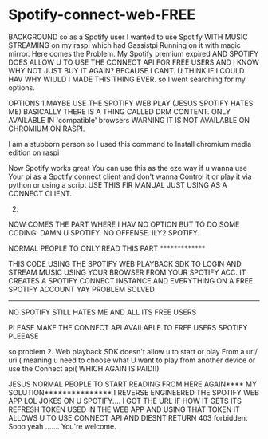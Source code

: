 # Spotify-connect-web-FREE

BACKGROUND
so as a Spotify user I wanted to use Spotify WITH 
MUSIC STREAMING on my raspi which had Gassistpi 
Running on it with magic mirror. Here comes the 
Problem. My Spotify premium expired AND SPOTIFY 
DOES ALLOW U TO USE THE CONNECT API FOR FREE USERS 
AND I KNOW WHY NOT JUST BUY IT AGAIN? BECAUSE I 
CANT. U THINK IF I COULD HAV WHY WIULD I MADE THIS 
THING EVER. so I went searching for my options.

OPTIONS
1.MAYBE USE THE SPOTIFY WEB PLAY
(JESUS SPOTIFY HATES ME) BASICALLY THERE IS A 
THING CALLED DRM CONTENT. ONLY AVAILABLE IN
'compatible' browsers WARNING IT IS NOT AVAILABLE 
ON CHROMIUM ON RASPI.

I am a stubborn person so I used this command to 
Install chromium media edition on raspi



Now Spotify works great
You can use this as the eze way if u wanna use 
Your pi as a Spotify connect client and don't wanna
Control it or play it via python or using a script
USE THIS FIR MANUAL JUST USING AS A CONNECT CLIENT.

2.
NOW COMES THE PART WHERE I HAV NO OPTION BUT TO 
DO SOME CODING.
DAMN U SPOTIFY.
NO OFFENSE.
ILY2 SPOTIFY.


NORMAL PEOPLE TO ONLY READ THIS PART *************

THIS CODE USING THE SPOTIFY WEB PLAYBACK SDK TO LOGIN AND 
STREAM MUSIC USING YOUR BROWSER FROM YOUR SPOTIFY 
ACC. IT CREATES A SPOTIFY CONNECT INSTANCE AND 
EVERYTHING ON A FREE SPOTIFY ACCOUNT YAY PROBLEM
SOLVED

**************************************************
NO SPOTIFY STILL HATES ME AND ALL ITS FREE USERS 

PLEASE MAKE THE CONNECT API AVAILABLE TO FREE USERS 
SPOTIFY PLEEASE

so problem 2.
Web playback SDK doesn't allow u to start or play 
From a url/ uri ( meaning u need to choose what 
U want to play from another device or use the 
Connect api( WHICH AGAIN IS PAID!!)

JESUS
NORMAL PEOPLE TO START READING FROM HERE AGAIN****
MY SOLUTION***************
I REVERSE ENGINEERED THE SPOTIFY WEB APP LOL
JOKES ON U SPOTIFY....
I GOT THE URL IF HOW IT GETS ITS REFRESH TOKEN USED
IN THE WEB APP AND USING THAT TOKEN IT ALLOWS U TO
USE CONNECT API AND DIESNT RETURN 403 forbidden.
Sooo yeah .......
You're welcome.
